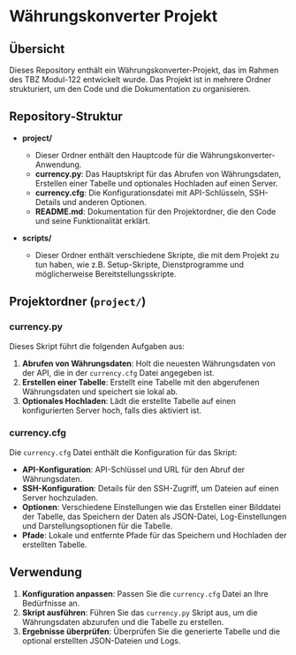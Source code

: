 # Währungskonverter Projekt

## Übersicht

Dieses Repository enthält ein Währungskonverter-Projekt, das im Rahmen des TBZ Modul-122 entwickelt wurde. Das Projekt ist in mehrere Ordner strukturiert, um den Code und die Dokumentation zu organisieren.

## Repository-Struktur

- **project/**
  - Dieser Ordner enthält den Hauptcode für die Währungskonverter-Anwendung.
  - **currency.py**: Das Hauptskript für das Abrufen von Währungsdaten, Erstellen einer Tabelle und optionales Hochladen auf einen Server.
  - **currency.cfg**: Die Konfigurationsdatei mit API-Schlüsseln, SSH-Details und anderen Optionen.
  - **README.md**: Dokumentation für den Projektordner, die den Code und seine Funktionalität erklärt.

- **scripts/**
  - Dieser Ordner enthält verschiedene Skripte, die mit dem Projekt zu tun haben, wie z.B. Setup-Skripte, Dienstprogramme und möglicherweise Bereitstellungsskripte.

## Projektordner (`project/`)

### currency.py

Dieses Skript führt die folgenden Aufgaben aus:

1. **Abrufen von Währungsdaten**: Holt die neuesten Währungsdaten von der API, die in der `currency.cfg` Datei angegeben ist.
2. **Erstellen einer Tabelle**: Erstellt eine Tabelle mit den abgerufenen Währungsdaten und speichert sie lokal ab.
3. **Optionales Hochladen**: Lädt die erstellte Tabelle auf einen konfigurierten Server hoch, falls dies aktiviert ist.

### currency.cfg

Die `currency.cfg` Datei enthält die Konfiguration für das Skript:

- **API-Konfiguration**: API-Schlüssel und URL für den Abruf der Währungsdaten.
- **SSH-Konfiguration**: Details für den SSH-Zugriff, um Dateien auf einen Server hochzuladen.
- **Optionen**: Verschiedene Einstellungen wie das Erstellen einer Bilddatei der Tabelle, das Speichern der Daten als JSON-Datei, Log-Einstellungen und Darstellungsoptionen für die Tabelle.
- **Pfade**: Lokale und entfernte Pfade für das Speichern und Hochladen der erstellten Tabelle.

## Verwendung

1. **Konfiguration anpassen**: Passen Sie die `currency.cfg` Datei an Ihre Bedürfnisse an.
2. **Skript ausführen**: Führen Sie das `currency.py` Skript aus, um die Währungsdaten abzurufen und die Tabelle zu erstellen.
3. **Ergebnisse überprüfen**: Überprüfen Sie die generierte Tabelle und die optional erstellten JSON-Dateien und Logs.